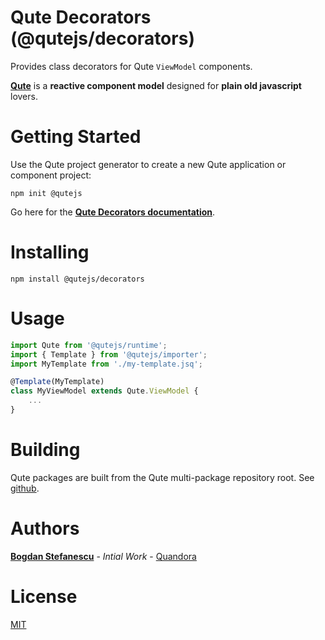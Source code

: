 # Qute Decorators  (@qutejs/decorators)

Provides class decorators for Qute `ViewModel` components.

**[Qute](https://qutejs.org)** is a **reactive component model** designed for **plain old javascript** lovers.

# Getting Started

Use the Qute project generator to create a new Qute application or component project:

```
npm init @qutejs
```

Go here for the **[Qute Decorators documentation](https://qutejs.org#/model/class)**.

# Installing

```
npm install @qutejs/decorators
```

# Usage

```javascript
import Qute from '@qutejs/runtime';
import { Template } from '@qutejs/importer';
import MyTemplate from './my-template.jsq';

@Template(MyTemplate)
class MyViewModel extends Qute.ViewModel {
    ...
}
```

# Building

Qute packages are built from the Qute multi-package repository root.
See [github](https://github.com/bstefanescu/qutejs).

# Authors

**[Bogdan Stefanescu](mailto:bogdan@quandora.com)** - *Intial Work* - [Quandora](https://quandora.com)

# License

[MIT](LICENSE)

